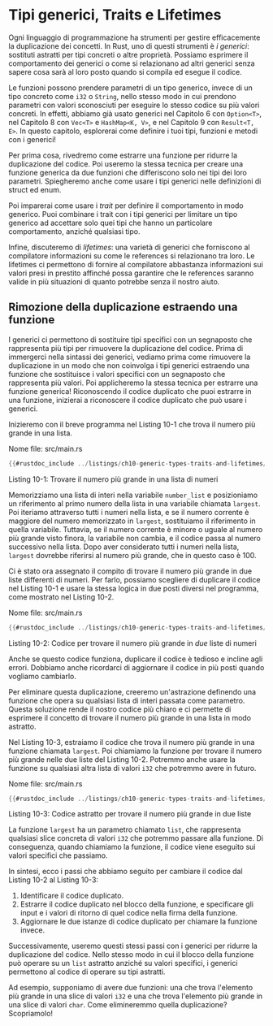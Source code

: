 # Tipi generici, Traits e Lifetimes

Ogni linguaggio di programmazione ha strumenti per gestire efficacemente la duplicazione
dei concetti. In Rust, uno di questi strumenti è *i generici*: sostituti astratti per
tipi concreti o altre proprietà. Possiamo esprimere il comportamento dei generici o
come si relazionano ad altri generici senza sapere cosa sarà al loro posto
quando si compila ed esegue il codice.

Le funzioni possono prendere parametri di un tipo generico, invece di un tipo concreto
come `i32` o `String`, nello stesso modo in cui prendono parametri con valori sconosciuti
per eseguire lo stesso codice su più valori concreti. In effetti, abbiamo già
usato generici nel Capitolo 6 con `Option<T>`, nel Capitolo 8 con `Vec<T>` e
`HashMap<K, V>`, e nel Capitolo 9 con `Result<T, E>`. In questo capitolo, esplorerai
come definire i tuoi tipi, funzioni e metodi con i generici!

Per prima cosa, rivedremo come estrarre una funzione per ridurre la duplicazione del codice. Poi
useremo la stessa tecnica per creare una funzione generica da due funzioni che
differiscono solo nei tipi dei loro parametri. Spiegheremo anche come usare i
tipi generici nelle definizioni di struct ed enum.

Poi imparerai come usare i *trait* per definire il comportamento in modo generico. Puoi
combinare i trait con i tipi generici per limitare un tipo generico ad accettare
solo quei tipi che hanno un particolare comportamento, anziché qualsiasi tipo.

Infine, discuteremo di *lifetimes*: una varietà di generici che forniscono al
compilatore informazioni su come le references si relazionano tra loro. Le lifetimes ci permettono
di fornire al compilatore abbastanza informazioni sui valori presi in prestito affinché possa
garantire che le references saranno valide in più situazioni di quanto potrebbe senza il nostro aiuto.

## Rimozione della duplicazione estraendo una funzione

I generici ci permettono di sostituire tipi specifici con un segnaposto che rappresenta
più tipi per rimuovere la duplicazione del codice. Prima di immergerci nella sintassi dei generici,
vediamo prima come rimuovere la duplicazione in un modo che non coinvolga i tipi generici estraendo
una funzione che sostituisce i valori specifici con un segnaposto che rappresenta più valori. Poi
applicheremo la stessa tecnica per estrarre una funzione generica! Riconoscendo
il codice duplicato che puoi estrarre in una funzione, inizierai a riconoscere
il codice duplicato che può usare i generici.

Inizieremo con il breve programma nel Listing 10-1 che trova il numero più grande
in una lista.

<span class="filename">Nome file: src/main.rs</span>

```rust
{{#rustdoc_include ../listings/ch10-generic-types-traits-and-lifetimes/listing-10-01/src/main.rs:here}}
```

<span class="caption">Listing 10-1: Trovare il numero più grande in una lista di
numeri</span>

Memorizziamo una lista di interi nella variabile `number_list` e posizioniamo un riferimento
al primo numero della lista in una variabile chiamata `largest`. Poi iteriamo
attraverso tutti i numeri nella lista, e se il numero corrente è maggiore del
numero memorizzato in `largest`, sostituiamo il riferimento in quella variabile.
Tuttavia, se il numero corrente è minore o uguale al numero più grande visto
finora, la variabile non cambia, e il codice passa al numero successivo
nella lista. Dopo aver considerato tutti i numeri nella lista, `largest` dovrebbe
riferirsi al numero più grande, che in questo caso è 100.

Ci è stato ora assegnato il compito di trovare il numero più grande in due liste
differenti di numeri. Per farlo, possiamo scegliere di duplicare il codice nel Listing 10-1 e usare
la stessa logica in due posti diversi nel programma, come mostrato nel Listing 10-2.

<span class="filename">Nome file: src/main.rs</span>

```rust
{{#rustdoc_include ../listings/ch10-generic-types-traits-and-lifetimes/listing-10-02/src/main.rs}}
```

<span class="caption">Listing 10-2: Codice per trovare il numero più grande in *due*
liste di numeri</span>

Anche se questo codice funziona, duplicare il codice è tedioso e incline agli errori. Dobbiamo anche
ricordarci di aggiornare il codice in più posti quando vogliamo cambiarlo.

Per eliminare questa duplicazione, creeremo un'astrazione definendo una
funzione che opera su qualsiasi lista di interi passata come parametro. Questa
soluzione rende il nostro codice più chiaro e ci permette di esprimere il concetto
di trovare il numero più grande in una lista in modo astratto.

Nel Listing 10-3, estraiamo il codice che trova il numero più grande in una
funzione chiamata `largest`. Poi chiamiamo la funzione per trovare il numero più grande
nelle due liste del Listing 10-2. Potremmo anche usare la funzione su qualsiasi altra
lista di valori `i32` che potremmo avere in futuro.

<span class="filename">Nome file: src/main.rs</span>

```rust
{{#rustdoc_include ../listings/ch10-generic-types-traits-and-lifetimes/listing-10-03/src/main.rs:here}}
```

<span class="caption">Listing 10-3: Codice astratto per trovare il numero più grande
in due liste</span>

La funzione `largest` ha un parametro chiamato `list`, che rappresenta qualsiasi
slice concreta di valori `i32` che potremmo passare alla funzione. Di conseguenza,
quando chiamiamo la funzione, il codice viene eseguito sui valori specifici che passiamo.

In sintesi, ecco i passi che abbiamo seguito per cambiare il codice dal Listing 10-2 al
Listing 10-3:

1. Identificare il codice duplicato.
2. Estrarre il codice duplicato nel blocco della funzione, e specificare gli
   input e i valori di ritorno di quel codice nella firma della funzione.
3. Aggiornare le due istanze di codice duplicato per chiamare la funzione invece.

Successivamente, useremo questi stessi passi con i generici per ridurre la duplicazione del codice. Nello
stesso modo in cui il blocco della funzione può operare su un `list` astratto anziché
su valori specifici, i generici permettono al codice di operare su tipi astratti.

Ad esempio, supponiamo di avere due funzioni: una che trova l'elemento più grande in una
slice di valori `i32` e una che trova l'elemento più grande in una slice di valori `char`.
Come elimineremmo quella duplicazione? Scopriamolo!
